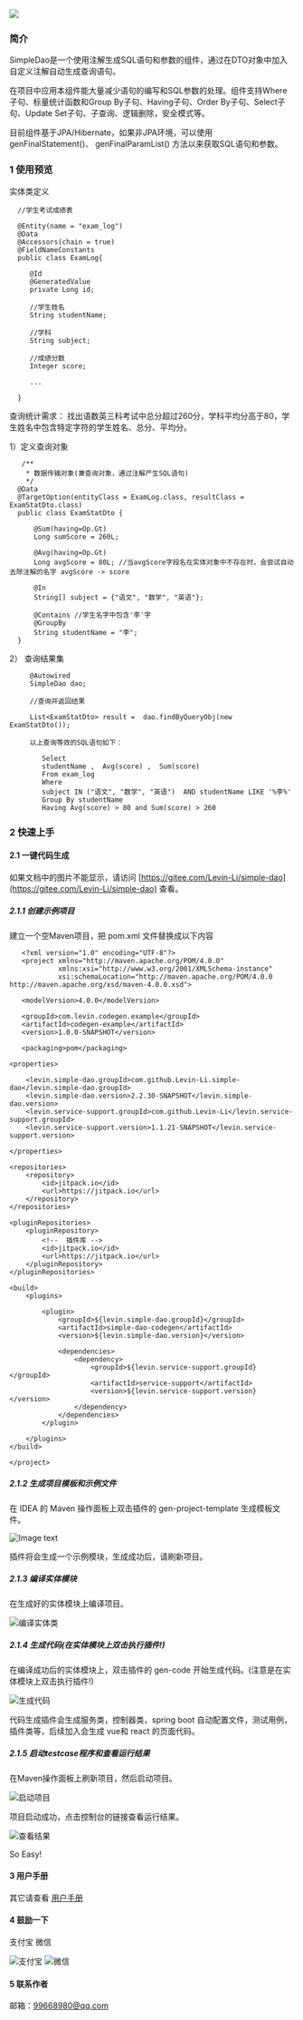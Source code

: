 
[![](https://jitpack.io/v/Levin-Li/simple-dao.svg)](https://jitpack.io/#Levin-Li/simple-dao)

### 简介 
   
   SimpleDao是一个使用注解生成SQL语句和参数的组件，通过在DTO对象中加入自定义注解自动生成查询语句。

   在项目中应用本组件能大量减少语句的编写和SQL参数的处理。组件支持Where子句、标量统计函数和Group By子句、Having子句、Order By子句、Select子句、Update Set子句、子查询、逻辑删除，安全模式等。
 
   目前组件基于JPA/Hibernate，如果非JPA环境，可以使用  genFinalStatement()、 genFinalParamList() 方法以来获取SQL语句和参数。
    
### 1 使用预览

   实体类定义
   
      //学生考试成绩表
      
      @Entity(name = "exam_log")
      @Data
      @Accessors(chain = true)
      @FieldNameConstants 
      public class ExamLog{
      
         @Id
         @GeneratedValue
         private Long id;
         
         //学生姓名 
         String studentName;
         
         //学科
         String subject;
         
         //成绩分数
         Integer score;

         ... 
             
      }
      
   查询统计需求： 找出语数英三科考试中总分超过260分，学科平均分高于80，学生姓名中包含特定字符的学生姓名、总分、平均分。
 
   1）定义查询对象
  
       /**
        * 数据传输对象(兼查询对象，通过注解产生SQL语句)
        */
      @Data
      @TargetOption(entityClass = ExamLog.class, resultClass = ExamStatDto.class)
      public class ExamStatDto {
      
          @Sum(having=Op.Gt)
          Long sumScore = 260L;      
              
          @Avg(having=Op.Gt)
          Long avgScore = 80L; //当avgScore字段名在实体对象中不存在时，会尝试自动去除注解的名字 avgScore -> score

          @In
          String[] subject = {"语文", "数学", "英语"}; 
      
          @Contains //学生名字中包含'李'字
          @GroupBy
          String studentName = "李"; 
      }
   
   2） 查询结果集
        
         @Autowired
         SimpleDao dao;
         
         //查询并返回结果
 
         List<ExamStatDto> result =  dao.findByQueryObj(new ExamStatDto());   
 
         以上查询等效的SQL语句如下：
   
            Select 
            studentName ,  Avg(score) ,  Sum(score) 
            From exam_log 
            Where 
            subject IN ("语文", "数学", "英语")  AND studentName LIKE '%李%'  
            Group By studentName
            Having Avg(score) > 80 and Sum(score) > 260
            
 
### 2 快速上手

#### 2.1 一键代码生成

  如果文档中的图片不能显示，请访问 [https://gitee.com/Levin-Li/simple-dao](https://gitee.com/Levin-Li/simple-dao) 查看。
   
##### 2.1.1 创建示例项目
   
   建立一个空Maven项目，把 pom.xml 文件替换成以下内容
   
       <?xml version="1.0" encoding="UTF-8"?>
       <project xmlns="http://maven.apache.org/POM/4.0.0"
                xmlns:xsi="http://www.w3.org/2001/XMLSchema-instance"
                xsi:schemaLocation="http://maven.apache.org/POM/4.0.0 http://maven.apache.org/xsd/maven-4.0.0.xsd">
        
       <modelVersion>4.0.0</modelVersion>
     
       <groupId>com.levin.codegen.example</groupId>
       <artifactId>codegen-example</artifactId>
       <version>1.0.0-SNAPSHOT</version>
   
       <packaging>pom</packaging>
     
    <properties>

        <levin.simple-dao.groupId>com.github.Levin-Li.simple-dao</levin.simple-dao.groupId>
        <levin.simple-dao.version>2.2.30-SNAPSHOT</levin.simple-dao.version> 
        <levin.service-support.groupId>com.github.Levin-Li</levin.service-support.groupId>
        <levin.service-support.version>1.1.21-SNAPSHOT</levin.service-support.version>

    </properties>
  
    <repositories> 
        <repository>
            <id>jitpack.io</id>
            <url>https://jitpack.io</url>
        </repository> 
    </repositories>

    <pluginRepositories>
        <pluginRepository>
            <!--  插件库 -->
            <id>jitpack.io</id>
            <url>https://jitpack.io</url>
        </pluginRepository>
    </pluginRepositories>

    <build>
        <plugins>

            <plugin>
                <groupId>${levin.simple-dao.groupId}</groupId>
                <artifactId>simple-dao-codegen</artifactId>
                <version>${levin.simple-dao.version}</version>

                <dependencies>
                    <dependency>
                        <groupId>${levin.service-support.groupId}</groupId>
                        <artifactId>service-support</artifactId>
                        <version>${levin.service-support.version}</version>
                    </dependency>
                </dependencies>
            </plugin>
 
        </plugins>
    </build>
    
    </project>


##### 2.1.2 生成项目模板和示例文件

   在 IDEA 的 Maven 操作面板上双击插件的 gen-project-template 生成模板文件。
   
   ![Image text](./simple-dao-code-gen/src/main/resources/public/images/step-1.png)
   
   插件将会生成一个示例模块，生成成功后，请刷新项目。
   
     
##### 2.1.3 编译实体模块

   在生成好的实体模块上编译项目。
    
   ![编译实体类](./simple-dao-code-gen/src/main/resources/public/images/step-2.png)

##### 2.1.4 生成代码(在实体模块上双击执行插件!)

   在编译成功后的实体模块上，双击插件的 gen-code 开始生成代码。(注意是在实体模块上双击执行插件!)
   
   ![生成代码](./simple-dao-code-gen/src/main/resources/public/images/step-3.png)    
    
   代码生成插件会生成服务类，控制器类，spring boot 自动配置文件，测试用例，插件类等，后续加入会生成 vue和 react 的页面代码。
         
##### 2.1.5 启动testcase程序和查看运行结果
   
   在Maven操作面板上刷新项目，然后启动项目。
    
   ![启动项目](./simple-dao-code-gen/src/main/resources/public/images/step-4.png)     
           
   项目启动成功，点击控制台的链接查看运行结果。    
   
   ![查看结果](./simple-dao-code-gen/src/main/resources/public/images/step-5.png)    
   
   So Easy!  
        

#### 3 用户手册
     
   其它请查看 [用户手册](./manual.md) 
   

#### 4 鼓励一下
     
   支付宝 微信   
   
   ![支付宝](./public/zfb.jpg) ![微信](./public/wx.jpg)   
      

#### 5 联系作者

 邮箱：99668980@qq.com   
 